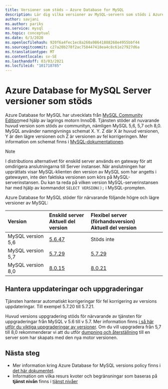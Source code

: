 ```yaml
---
title: Versioner som stöds – Azure Database for MySQL
description: Lär dig vilka versioner av MySQL-servern som stöds i Azure Database for MySQLs tjänsten.
author: savjani
ms.author: pariks
ms.service: mysql
ms.topic: conceptual
ms.date: 6/3/2020
ms.openlocfilehash: 920f6a4fec1ec8a260a98641888268e4955bbf44
ms.sourcegitcommit: c27a20b278f2ac758447418ea4c8c61e27927d6a
ms.translationtype: MT
ms.contentlocale: sv-SE
ms.lasthandoff: 03/03/2021
ms.locfileid: "101718785"
---
```

# <a name="supported-azure-database-for-mysql-server-versions"></a>Azure Database for MySQL Server versioner som stöds

Azure Database for MySQL har utvecklats från [MySQL Community Edition](https://www.mysql.com/products/community/)med hjälp av lagrings motorn InnoDB. Tjänsten stöder all nuvarande huvud version som stöds av communityn, nämligen MySQL 5,6, 5,7 och 8,0. MySQL använder namngivnings schemat X. Y. Z där X är huvud versionen, Y är den lägre versionen och Z är versionen av fel korrigeringen. Mer information om schemat finns i [MySQL-dokumentationen](https://dev.mysql.com/doc/refman/5.7/en/which-version.html).

> [!NOTE]
> I distributions alternativet för enskild server används en gateway för att omdirigera anslutningarna till Server instanser. När anslutningen har upprättats visar MySQL-klienten den version av MySQL som har angetts i gatewayen, inte den faktiska versionen som körs på MySQL-serverinstansen. Du kan ta reda på vilken version MySQL-serverinstansen har med hjälp av kommandot `SELECT VERSION();` i MySQL-prompten.

Azure Database for MySQL stöder för närvarande följande högre och lägre versioner av MySQL:


| Version | Enskild server <br/> Aktuell del version |Flexibel server (förhandsversion) <br/> Aktuell del version  |
|:-------------------|:-------------------------------------------|:---------------------------------------------|
|MySQL version 5,6 |  [5.6.47](https://dev.mysql.com/doc/relnotes/mysql/5.6/en/news-5-6-47.html) | Stöds inte|
|MySQL version 5,7 | [5.7.29](https://dev.mysql.com/doc/relnotes/mysql/5.7/en/news-5-7-29.html) | [5.7.29](https://dev.mysql.com/doc/relnotes/mysql/5.7/en/news-5-7-29.html)|
|MySQL version 8,0 | [8.0.15](https://dev.mysql.com/doc/relnotes/mysql/8.0/en/news-8-0-15.html) | [8.0.21](https://dev.mysql.com/doc/relnotes/mysql/8.0/en/news-8-0-21.html)|

## <a name="managing-updates-and-upgrades"></a>Hantera uppdateringar och uppgraderingar
Tjänsten hanterar automatiskt korrigeringar för fel korrigering av versions uppdateringar. Till exempel 5.7.20 till 5.7.21.  

Huvud versions uppgradering stöds för närvarande av tjänsten för uppgraderingar från MySQL v 5.6 till v 5.7. Mer information finns [i så här utför du viktiga uppgraderingar av versioner](how-to-major-version-upgrade.md). Om du vill uppgradera från 5,7 till 8,0 rekommenderar vi att du utför [dumpning och återställning](./concepts-migrate-dump-restore.md) till en server som har skapats med den nya motor versionen.

## <a name="next-steps"></a>Nästa steg

- Mer information kring Azure Database for MySQL versions policy finns i [det här dokumentet](concepts-version-policy.md).
- Information om vilka resurs kvoter och begränsningar som baseras på **tjänst nivån** finns i [tjänst nivåer](./concepts-pricing-tiers.md)
